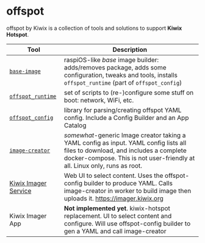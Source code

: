 # offspot

offspot by Kiwix is a collection of tools and solutions to support **Kiwix Hotspot**.

| Tool                                                              | Description                                                                                                                                                                                                  |
| ----------------------------------------------------------------- | ------------------------------------------------------------------------------------------------------------------------------------------------------------------------------------------------------------ |
| [`base-image`](https://github.com/offspot/base-image)             | raspiOS-like _base_ image builder: adds/removes package, adds some configuration, tweaks and tools, installs `offspot_runtime` (part of `offspot_config`)                                                    |
| [`offspot_runtime`](https://github.com/offspot/offspot-config)    | set of scripts to (re-)configure some stuff on boot: network, WiFi, etc.                                                                                                                                     |
| [`offspot_config`](https://github.com/offspot/offspot-config)     | library for parsing/creating offspot YAML config. Include a Config Builder and an App Catalog                                                                                                                |
| [`image-creator`](https://github.com/offspot/image-creator)       | _somewhat_-generic Image creator taking a YAML config as input. YAML config lists all files to download, and includes a complete docker-compose. This is not user-friendly at all. Linux only, runs as root. |
| [Kiwix Imager Service](https://github.com/offspot/imager-service) | Web UI to select content. Uses the offspot-config builder to produce YAML. Calls image-creator in worker to build image then uploads it. https://imager.kiwix.org                                            |
| Kiwix Imager App                                                  | **Not implemented yet**. kiwix-hotspot replacement. UI to select content and configure. Will use offspot-config builder to gen a YAML and call image-creator                                                 |
